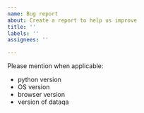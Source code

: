 ```yaml
---
name: Bug report
about: Create a report to help us improve
title: ''
labels: ''
assignees: ''

---
```


Please mention when applicable:
* python version
* OS version
* browser version
* version of dataqa
